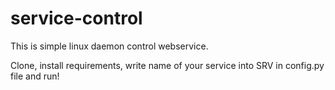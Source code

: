 # service-control
This is simple linux daemon control webservice. 

Clone, install requirements, write name of your service into SRV in config.py file and run! 
